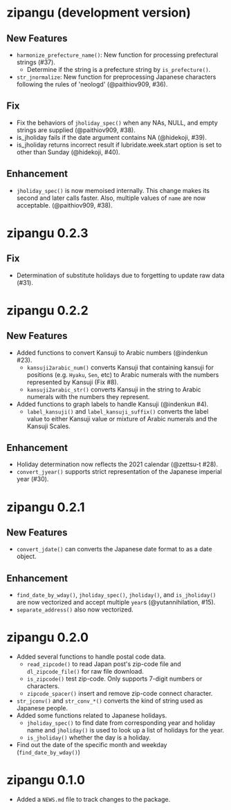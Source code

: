 # zipangu (development version)

## New Features

- `harmonize_prefecture_name()`: New function for processing prefectural strings (#37).
    - Determine if the string is a prefecture string by `is_prefecture()`. 
- `str_jnormalize`: New function for preprocessing Japanese characters following the rules of 'neologd' (@paithiov909, #36).

## Fix

- Fix the behaviors of `jholiday_spec()` when any NAs, NULL, and empty strings are supplied (@paithiov909, #38).
- is_jholiday fails if the date argument contains NA (@hidekoji, #39).
- is_jholiday returns incorrect result if lubridate.week.start option is set to other than Sunday (@hidekoji, #40).

## Enhancement

- `jholiday_spec()` is now memoised internally. This change makes its second and later calls faster. Also, multiple values of `name` are now acceptable. (@paithiov909, #38).

# zipangu 0.2.3

## Fix

- Determination of substitute holidays due to forgetting to update raw data (#31).

# zipangu 0.2.2

## New Features

* Added functions to convert Kansuji to Arabic numbers (@indenkun #23).
    * `kansuji2arabic_num()` converts Kansuji that containing kansuji for positions (e.g. `Hyaku`, `Sen`, etc) to Arabic numerals with the numbers represented by Kansuji (Fix #8).
    * `kansuji2arabic_str()` converts Kansuji in the string to Arabic numerals with the numbers they represent.
* Added functions to graph labels to handle Kansuji (@indenkun #4).
    * `label_kansuji()` and `label_kansuji_suffix()` converts the label value to either Kansuji value or mixture of Arabic numerals and the Kansuji Scales.

## Enhancement

- Holiday determination now reflects the 2021 calendar (@zettsu-t #28).
- `convert_jyear()` supports strict representation of the Japanese imperial year (#30).

# zipangu 0.2.1

## New Features

* `convert_jdate()` can converts the Japanese date format to as a date object.

## Enhancement

* `find_date_by_wday()`, `jholiday_spec()`, `jholiday()`, and `is_jholiday()`
  are now vectorized and accept multiple `year`s (@yutannihilation, #15).
* `separate_address()` also now vectorized.

# zipangu 0.2.0

* Added several functions to handle postal code data.
    * `read_zipcode()` to read Japan post's zip-code file and `dl_zipcode_file()` for raw file download.
    * `is_zipcode()` test zip-code. Only supports 7-digit numbers or characters.
    * `zipcode_spacer()` insert and remove zip-code connect character.
* `str_jconv()` and `str_conv_*()` converts the kind of string used as Japanese people.
* Added some functions related to Japanese holidays.
    * `jholiday_spec()` to find date from corresponding year and holiday name and `jholiday()` is used to look up a list of holidays for the year.
    * `is_jholiday()` whether the day is a holiday.
* Find out the date of the specific month and weekday (`find_date_by_wday()`)

# zipangu 0.1.0

* Added a `NEWS.md` file to track changes to the package.

